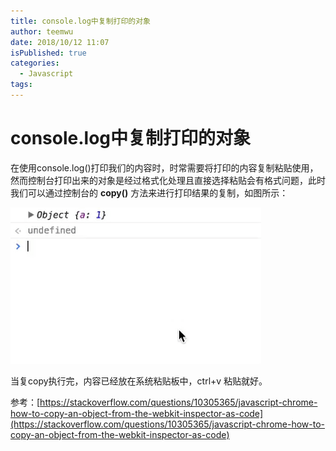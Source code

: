 ```yaml
---
title: console.log中复制打印的对象
author: teemwu
date: 2018/10/12 11:07
isPublished: true
categories:
  - Javascript
tags:
---
```


# console.log中复制打印的对象

在使用console.log()打印我们的内容时，时常需要将打印的内容复制粘贴使用，然而控制台打印出来的对象是经过格式化处理且直接选择粘贴会有格式问题，此时我们可以通过控制台的 **copy()** 方法来进行打印结果的复制，如图所示：

![](/public/imgs/2018/10/12/2018101211070.gif)

当复copy执行完，内容已经放在系统粘贴板中，ctrl+v 粘贴就好。

参考：[https://stackoverflow.com/questions/10305365/javascript-chrome-how-to-copy-an-object-from-the-webkit-inspector-as-code](https://stackoverflow.com/questions/10305365/javascript-chrome-how-to-copy-an-object-from-the-webkit-inspector-as-code)